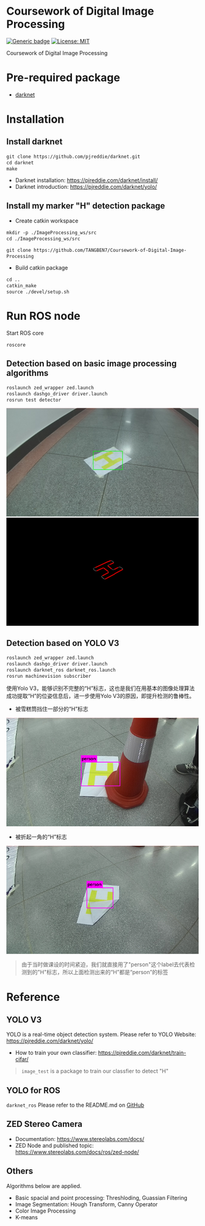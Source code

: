 # Coursework of Digital Image Processing
[![Generic badge](https://img.shields.io/badge/version-v5.1.1-blue.svg)](https://shields.io/)
[![License: MIT](https://img.shields.io/badge/License-MIT-green.svg)](https://opensource.org/licenses/MIT) 

Coursework of Digital Image Processing

# Pre-required package
- [darknet](https://github.com/pjreddie/darknet)

# Installation
## Install darknet
```
git clone https://github.com/pjreddie/darknet.git
cd darknet
make
```
- Darknet installation: https://pjreddie.com/darknet/install/
- Darknet introduction: https://pjreddie.com/darknet/yolo/

## Install my marker "H" detection package
- Create catkin workspace
```
mkdir -p ./ImageProcessing_ws/src
cd ./ImageProcessing_ws/src
```
```
git clone https://github.com/TANGBEN7/Coursework-of-Digital-Image-Processing
```
- Build catkin package
```
cd ..
catkin_make
source ./devel/setup.sh
```

# Run ROS node
Start ROS core
```
roscore
```
## Detection based on basic image processing algorithms
```
roslaunch zed_wrapper zed.launch
roslaunch dashgo_driver driver.launch
rosrun test detector
```
![](https://github.com/TANGBEN7/Coursework-of-Digital-Image-Processing/blob/main/assets/img/Frame_1.png)
![](https://github.com/TANGBEN7/Coursework-of-Digital-Image-Processing/blob/main/assets/img/Left%20HoughLine_1.png)

## Detection based on YOLO V3
```
roslaunch zed_wrapper zed.launch
roslaunch dashgo_driver driver.launch
roslaunch darknet_ros darknet_ros.launch
rosrun machinevision subscriber
```

使用Yolo V3，能够识别不完整的“H”标志，这也是我们在用基本的图像处理算法成功提取“H”的位姿信息后，进一步使用Yolo V3的原因，即提升检测的鲁棒性。

- 被雪糕筒挡住一部分的“H”标志

![](https://github.com/TANGBEN7/Coursework-of-Digital-Image-Processing/blob/main/assets/img/YOLO%20V3_6.png)

- 被折起一角的“H”标志

![](https://github.com/TANGBEN7/Coursework-of-Digital-Image-Processing/blob/main/assets/img/YOLO%20V3_3.png)

> 由于当时做课设的时间紧迫，我们就直接用了"person"这个label去代表检测到的"H"标志，所以上面检测出来的“H”都是“person”的标签

# Reference
## YOLO V3
YOLO is a real-time object detection system. Please refer to YOLO Website: https://pjreddie.com/darknet/yolo/
- How to train your own classifier: https://pjreddie.com/darknet/train-cifar/
> `image_test` is a package to train our classfier to detect "H"
## YOLO for ROS
`darknet_ros`
Please refer to the README.md on [GitHub](https://github.com/leggedrobotics/darknet_ros)
## ZED Stereo Camera
- Documentation: https://www.stereolabs.com/docs/
- ZED Node and published topic: https://www.stereolabs.com/docs/ros/zed-node/

## Others
Algorithms below are applied. 
- Basic spacial and point processing: Threshloding, Guassian Filtering
- Image Segmentation: Hough Transform, Canny Operator
- Color Image Processing
- K-means

